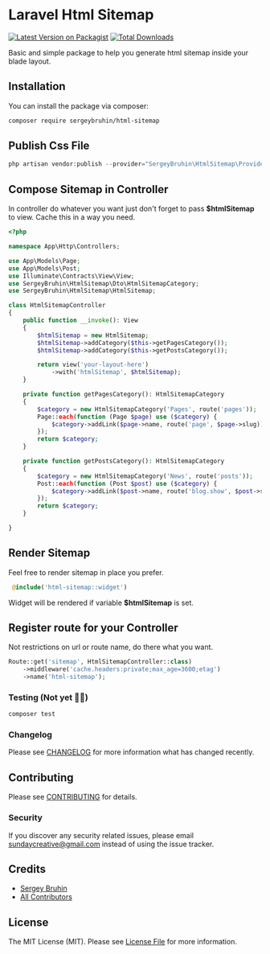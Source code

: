 # Laravel Html Sitemap

[![Latest Version on Packagist](https://img.shields.io/packagist/v/sergeybruhin/html-sitemap.svg?style=flat-square)](https://packagist.org/packages/sergeybruhin/html-sitemap)
[![Total Downloads](https://img.shields.io/packagist/dt/sergeybruhin/html-sitemap.svg?style=flat-square)](https://packagist.org/packages/sergeybruhin/html-sitemap)

Basic and simple package to help you generate html sitemap inside your blade layout.

## Installation

You can install the package via composer:

```bash
composer require sergeybruhin/html-sitemap
```

## Publish Css File

```php
php artisan vendor:publish --provider="SergeyBruhin\HtmlSitemap\Providers\HtmlSitemapServiceProvider"
```

## Compose Sitemap in Controller
In controller do whatever you want just don't forget to pass **$htmlSitemap** to view. Cache this in a way you need.
```php
<?php

namespace App\Http\Controllers;

use App\Models\Page;
use App\Models\Post;
use Illuminate\Contracts\View\View;
use SergeyBruhin\HtmlSitemap\Dto\HtmlSitemapCategory;
use SergeyBruhin\HtmlSitemap\HtmlSitemap;

class HtmlSitemapController
{
    public function __invoke(): View
    {
        $htmlSitemap = new HtmlSitemap;
        $htmlSitemap->addCategory($this->getPagesCategory());
        $htmlSitemap->addCategory($this->getPostsCategory());

        return view('your-layout-here')
            ->with('htmlSitemap', $htmlSitemap);
    }

    private function getPagesCategory(): HtmlSitemapCategory
    {
        $category = new HtmlSitemapCategory('Pages', route('pages'));
        Page::each(function (Page $page) use ($category) {
            $category->addLink($page->name, route('page', $page->slug));
        });
        return $category;
    }

    private function getPostsCategory(): HtmlSitemapCategory
    {
        $category = new HtmlSitemapCategory('News', route('posts'));
        Post::each(function (Post $post) use ($category) {
            $category->addLink($post->name, route('blog.show', $post->slug));
        });
        return $category;
    }

}
```

## Render Sitemap
Feel free to render sitemap in place you prefer.
```php
 @include('html-sitemap::widget')
```
Widget will be rendered if variable **$htmlSitemap** is set.

## Register route for your Controller
Not restrictions on url or route name, do there what you want.
```php
Route::get('sitemap', HtmlSitemapController::class)
    ->middleware('cache.headers:private;max_age=3600;etag')
    ->name('html-sitemap');
```
### Testing (Not yet 💁‍♂️)

```bash
composer test
```

### Changelog

Please see [CHANGELOG](CHANGELOG.md) for more information what has changed recently.

## Contributing

Please see [CONTRIBUTING](CONTRIBUTING.md) for details.

### Security

If you discover any security related issues, please email sundaycreative@gmail.com instead of using the issue tracker.

## Credits

- [Sergey Bruhin](https://github.com/sergeybruhin)
- [All Contributors](../../contributors)

## License

The MIT License (MIT). Please see [License File](LICENSE.md) for more information.
